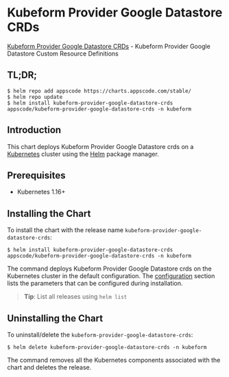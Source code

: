 # Kubeform Provider Google Datastore CRDs

[Kubeform Provider Google Datastore CRDs](https://github.com/kubeform) - Kubeform Provider Google Datastore Custom Resource Definitions

## TL;DR;

```console
$ helm repo add appscode https://charts.appscode.com/stable/
$ helm repo update
$ helm install kubeform-provider-google-datastore-crds appscode/kubeform-provider-google-datastore-crds -n kubeform
```

## Introduction

This chart deploys Kubeform Provider Google Datastore crds on a [Kubernetes](http://kubernetes.io) cluster using the [Helm](https://helm.sh) package manager.

## Prerequisites

- Kubernetes 1.16+

## Installing the Chart

To install the chart with the release name `kubeform-provider-google-datastore-crds`:

```console
$ helm install kubeform-provider-google-datastore-crds appscode/kubeform-provider-google-datastore-crds -n kubeform
```

The command deploys Kubeform Provider Google Datastore crds on the Kubernetes cluster in the default configuration. The [configuration](#configuration) section lists the parameters that can be configured during installation.

> **Tip**: List all releases using `helm list`

## Uninstalling the Chart

To uninstall/delete the `kubeform-provider-google-datastore-crds`:

```console
$ helm delete kubeform-provider-google-datastore-crds -n kubeform
```

The command removes all the Kubernetes components associated with the chart and deletes the release.


